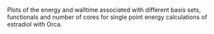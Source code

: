 Plots of the energy and walltime associated with different basis sets, functionals and number of cores for single point energy calculations of estradiol with Orca.

